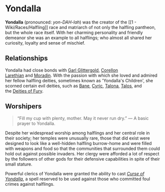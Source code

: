 # Yondalla

**Yondalla** (pronounced: _yon-DAH-lah_) was the creator of the [[1 - Wiki/Races/Halfling]] race and matriarch of not only the halfling pantheon, but the whole race itself. With her charming personality and friendly demeanor she was an example to all halflings; who almost all shared her curiosity, loyalty and sense of mischief.

## Relationships

Yondalla had close bonds with [Garl Glittergold](https://forgottenrealms.fandom.com/wiki/Garl_Glittergold "Garl Glittergold"), [Corellon Larethian](https://forgottenrealms.fandom.com/wiki/Corellon_Larethian "Corellon Larethian") and [Moradin](https://forgottenrealms.fandom.com/wiki/Moradin "Moradin"). With the passion with which she loved and admired her fellow halfling deities, sometimes known as 'Yondalla's Children', she scorned certain evil deities, such as [Bane](https://forgottenrealms.fandom.com/wiki/Bane "Bane"), [Cyric](https://forgottenrealms.fandom.com/wiki/Cyric "Cyric"), [Talona](https://forgottenrealms.fandom.com/wiki/Talona "Talona"), [Talos](https://forgottenrealms.fandom.com/wiki/Talos "Talos"), and the [Deities of Fury](https://forgottenrealms.fandom.com/wiki/Deities_of_Fury "Deities of Fury").

## Worshipers

> “Fill my cup with plenty, mother. May it never run dry.”
> — A basic prayer to Yondalla.

Despite her widespread worship among halflings and her central role in their society; her temples were unusually rare, those that did exist were designed to look like a well-hidden halfling burrow-home and were filled with weapons and food so that the communities that surrounded them could hold out against possible invaders. Her clergy were afforded a lot of respect by the followers of other gods for their defensive capabilities in spite of their small stature.

Powerful clerics of Yondalla were granted the ability to cast _[Curse of Yondalla](https://forgottenrealms.fandom.com/wiki/Curse_of_Yondalla "Curse of Yondalla")_, a spell reserved to be used against those who committed foul crimes against halflings.